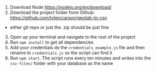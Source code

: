 1) Download Node https://nodejs.org/en/download/
2) Download the project folder from Github: https://github.com/tylerccarson/geotab-to-csv
  - either git repo or just the .zip should be just fine
3) Open up your terminal and navigate to the root of the project
4) Run `npm install` to get all dependencies
5) Add your credentials do the `credentials_example.js` file and then rename to `credentials.js` so the script can find it
6) Run `npm start`. The script runs every ten minutes and writes into the `csv-files/` folder with your database as the name